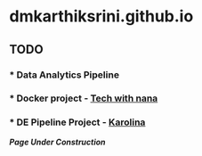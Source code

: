 # dmkarthiksrini.github.io

## TODO 

### * Data Analytics Pipeline
### * Docker project - [Tech with nana](https://www.youtube.com/@TechWorldwithNana/)
### * DE Pipeline Project - [Karolina](https://www.youtube.com/@karolinasowinska)


___Page Under Construction___